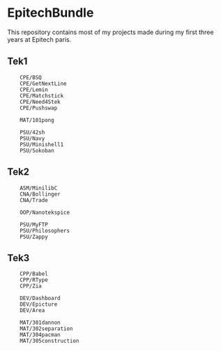 # EpitechBundle

This repository contains most of my projects made during my first three years at Epitech paris.

## Tek1
```
    CPE/BSQ
    CPE/GetNextLine
    CPE/Lemin
    CPE/Matchstick
    CPE/Need4Stek
    CPE/Pushswap

    MAT/101pong

    PSU/42sh
    PSU/Navy
    PSU/Minishell1
    PSU/Sokoban
```

## Tek2
```
    ASM/MinilibC
    CNA/Bollinger
    CNA/Trade

    OOP/Nanotekspice

    PSU/MyFTP
    PSU/Philosophers
    PSU/Zappy
```

## Tek3
```
    CPP/Babel
    CPP/RType
    CPP/Zia

    DEV/Dashboard
    DEV/Epicture
    DEV/Area

    MAT/301dannon
    MAT/302separation
    MAT/304pacman
    MAT/305construction
```